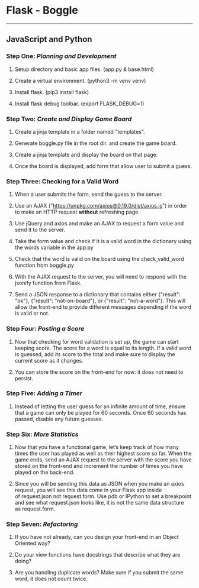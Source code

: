 # Flask - Boggle

---

## JavaScript and Python

### Step One: _Planning and Development_

1. Setup directory and basic app files. (app.py & base.html)

2. Create a virtual environment. (python3 -m venv venv)

3. Install flask. (pip3 install flask)

4. Install flask debug toolbar. (export FLASK_DEBUG=1)

### Step Two: _Create and Display Game Board_

1. Create a jinja template in a folder named "templates".

2. Generate boggle.py file in the root dir. and create the game board.

3. Create a jinja template and display the board on that page.

4. Once the board is displayed, add form that allow user to submit a guess.

### Step Three: Checking for a Valid Word

1. When a user submits the form, send the guess to the server.

2. Use an AJAX ("https://unpkg.com/axios@0.19.0/dist/axios.js") in order to make an HTTP request **without** refreshing page.

3. Use jQuery and axios and make an AJAX to request a form value and send it to the server.

4. Take the form value and check if it is a valid word in the dictionary using the words variable in the app.py

5. Check that the word is valid on the board using the check_valid_word function from boggle.py

6. With the AJAX request to the server, you will need to respond with the jsonify function from Flask.

7. Send a JSON response to a dictionary that contains either {"result": "ok"}, {"result": "not-on-board"}, or {"result": "not-a-word"}. This will allow the front-end to provide different messages depending if the word is valid or not.

### Step Four: _Posting a Score_

1. Now that checking for word validation is set up, the game can start keeping score. The score for a word is equal to its length. If a valid word is guessed, add its score to the total and make sure to display the current score as it changes.

2. You can store the score on the front-end for now: it does not need to persist.

### Step Five: _Adding a Timer_

1. Instead of letting the user guess for an infinite amount of time, ensure that a game can only be played for 60 seconds. Once 60 seconds has passed, disable any future guesses.

### Step Six: _More Statistics_

1. Now that you have a functional game, let’s keep track of how many times the user has played as well as their highest score so far. When the game ends, send an AJAX request to the server with the score you have stored on the front-end and increment the number of times you have played on the back-end.

2. Since you will be sending this data as JSON when you make an axios request, you will see this data come in your Flask app inside of request.json not request.form. Use pdb or IPython to set a breakpoint and see what request.json looks like, it is not the same data structure as request.form.

### Step Seven: _Refactoring_

1. If you have not already, can you design your front-end in an Object Oriented way?

2. Do your view functions have docstrings that describe what they are doing?

3. Are you handling duplicate words? Make sure if you submit the same word, it does not count twice.
